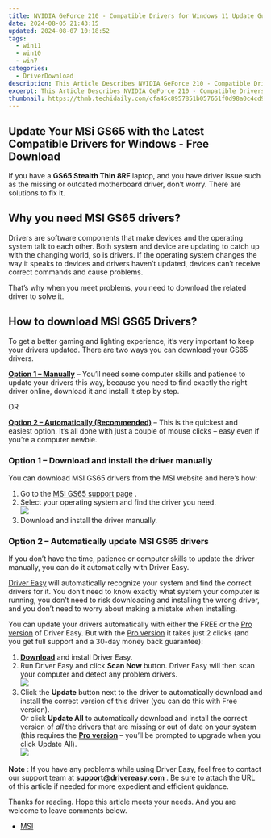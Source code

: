 ```yaml
---
title: NVIDIA GeForce 210 - Compatible Drivers for Windows 11 Update Guide
date: 2024-08-05 21:43:15
updated: 2024-08-07 10:18:52
tags:
  - win11
  - win10
  - win7
categories:
  - DriverDownload
description: This Article Describes NVIDIA GeForce 210 - Compatible Drivers for Windows 11 Update Guide
excerpt: This Article Describes NVIDIA GeForce 210 - Compatible Drivers for Windows 11 Update Guide
thumbnail: https://thmb.techidaily.com/cfa45c8957851b057661f0d98a0c4cd9830d27a0c465cacef45307df647411ca.jpg
---
```


## Update Your MSi GS65 with the Latest Compatible Drivers for Windows - Free Download

If you have a **GS65 Stealth Thin 8RF** laptop, and you have driver issue such as the missing or outdated motherboard driver, don’t worry. There are solutions to fix it.

## Why you need MSI GS65 drivers?

 Drivers are software components that make devices and the operating system talk to each other. Both system and device are updating to catch up with the changing world, so is drivers. If the operating system changes the way it speaks to devices and drivers haven’t updated, devices can’t receive correct commands and cause problems.

 That’s why when you meet problems, you need to download the related driver to solve it.

## How to download MSI GS65 Drivers?

 To get a better gaming and lighting experience, it’s very important to keep your drivers updated. There are two ways you can download your GS65 drivers.

**[Option 1 – Manually](https://tools.techidaily.com/drivereasy/download/)**  – You’ll need some computer skills and patience to update your drivers this way, because you need to find exactly the right driver online, download it and install it step by step.

OR

**[Option 2 – Automatically (Recommended)](https://www.drivereasy.com/knowledge/download-msi-gs65-drivers-for-windows/#op2)**  – This is the quickest and easiest option. It’s all done with just a couple of mouse clicks – easy even if you’re a computer newbie.

### **Option 1 –** **Download and install the driver manually**

 You can download MSI GS65 drivers from the MSI website and here’s how:

1. Go to the[](https://www.msi.com/Motherboard/support/Z270-GAMING-PRO-CARBON#down-driver&Win10%2064) [MSI GS65 support page](https://www.msi.com/Laptop/support/GS65-Stealth-Thin-8RF#down-driver) .
2. Select your operating system and find the driver you need.  
![](https://images.drivereasy.com/wp-content/uploads/2019/08/gs.jpg)
3. Download and install the driver manually.

### **Option 2 – Automatically update MSI GS65 drivers**

 If you don’t have the time, patience or computer skills to update the driver manually, you can do it automatically with Driver Easy.

[Driver Easy](https://tools.techidaily.com/drivereasy/download/) will automatically recognize your system and find the correct drivers for it. You don’t need to know exactly what system your computer is running, you don’t need to risk downloading and installing the wrong driver, and you don’t need to worry about making a mistake when installing.

 You can update your drivers automatically with either the FREE or the [Pro version](https://tools.techidaily.com/drivereasy/download/) of Driver Easy. But with the [Pro version](https://tools.techidaily.com/drivereasy/download/) it takes just 2 clicks (and you get full support and a 30-day money back guarantee):

1. **[Download](https://tools.techidaily.com/drivereasy/download/)**  and install Driver Easy.
2. Run Driver Easy and click **Scan Now** button. Driver Easy will then scan your computer and detect any problem drivers.  
![](https://images.drivereasy.com/wp-content/uploads/2019/08/NVIDIA-18.jpg)
3. Click the **Update** button next to the driver to automatically download and install the correct version of this driver (you can do this with Free version).  
 Or click **Update All** to automatically download and install the correct version of _all_ the drivers that are missing or out of date on your system (this requires the **[Pro version](https://tools.techidaily.com/drivereasy/download/)**  – you’ll be prompted to upgrade when you click Update All).  
![](https://images.drivereasy.com/wp-content/uploads/2019/08/NVIDIA-Geoforce.jpg)

**Note** : If you have any problems while using Driver Easy, feel free to contact our support team at **[support@drivereasy.com](https://tools.techidaily.com/drivereasy/download/)**  . Be sure to attach the URL of this article if needed for more expedient and efficient guidance.

 Thanks for reading. Hope this article meets your needs. And you are welcome to leave comments below.

* [MSI](https://tools.techidaily.com/drivereasy/download/)

<ins class="adsbygoogle"
     style="display:block"
     data-ad-format="autorelaxed"
     data-ad-client="ca-pub-7571918770474297"
     data-ad-slot="1223367746"></ins>



<ins class="adsbygoogle"
     style="display:block"
     data-ad-client="ca-pub-7571918770474297"
     data-ad-slot="8358498916"
     data-ad-format="auto"
     data-full-width-responsive="true"></ins>
